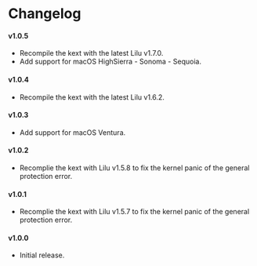 #  Changelog

#### v1.0.5
- Recompile the kext with the latest Lilu v1.7.0.
- Add support for macOS HighSierra - Sonoma - Sequoia.

#### v1.0.4
- Recompile the kext with the latest Lilu v1.6.2.

#### v1.0.3
- Add support for macOS Ventura.

#### v1.0.2
- Recomplie the kext with Lilu v1.5.8 to fix the kernel panic of the general protection error.

#### v1.0.1
- Recomplie the kext with Lilu v1.5.7 to fix the kernel panic of the general protection error.

#### v1.0.0
- Initial release.
